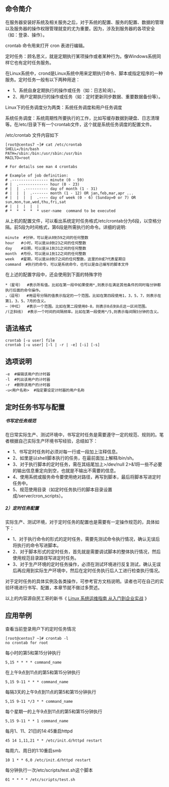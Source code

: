 ## 命令简介

在服务器安装好系统及相关服务之后，对于系统的配置、服务的配置、数据的管理以及服务器的操作权限管理就变的尤为重要。因为，涉及到服务器的各项安全（如：登录、操作）。

crontab 命令用来打开 cron 表进行编辑。

定时任务：顾名思义，就是定期执行某项操作或者某种行为。像Windows系统同样它也有定时任务服务。

在Linux系统中，crond是Linux系统中用来定期执行命令、脚本或指定程序的一种服务。定时任务一般有以下两种用途：

- 1、系统自身定期执行的操作或任务（如：日志轮询）。
- 2、用户定期执行的操作或任务（如：定时更新同步数据、重要数据备份等）。

Linux下的任务调度分为两类：系统任务调度和用户任务调度

系统任务调度：系统周期性所要执行的工作，比如写缓存数据到硬盘、日志清理等。在/etc/目录下有一个crontab文件，这个就是系统任务调度的配置文件。

/etc/crontab 文件内容如下

```
[root@centos7 ~]# cat /etc/crontab
SHELL=/bin/bash
PATH=/sbin:/bin:/usr/sbin:/usr/bin
MAILTO=root

# For details see man 4 crontabs

# Example of job definition:
# .---------------- minute (0 - 59)
# |  .------------- hour (0 - 23)
# |  |  .---------- day of month (1 - 31)
# |  |  |  .------- month (1 - 12) OR jan,feb,mar,apr ...
# |  |  |  |  .---- day of week (0 - 6) (Sunday=0 or 7) OR sun,mon,tue,wed,thu,fri,sat
# |  |  |  |  |
# *  *  *  *  * user-name  command to be executed
```

从上机的配置文件，可以看出系统定时任务格式/etc/crontab分为6段，以空格分隔。前5段为时间格式，第6段是所需执行的命令。详细的说明:

```
minute  #分钟，可以是从0到59之间的任何整数
hour   #小时，可以是从0到23之间的任何整数
day    #日期，可以是从1到31之间的任何整数
month  #月份，可以是从1到12之间的任何整数
week   #星期，可以是从0到7之间的任何整数，这里的0或7代表星期日
command  #执行的命令，可以是系统命令，也可以是自己编写的脚本文件
```

在上述的配置字段中，还会使用到下面的特殊字符

```
*（星号）  #表示所有值。比如在第一段中如果使用*,则表示在满足其他条件的同时每分钟都执行后面的命令操作。
，（逗号）  #用逗号分隔的值表示指定的一个范围。比如在第四段使用1，3，5，7，则表示在第1，3，5，7月的含义。
—（中杠）  #表示一个范围。比如在第二段使用0-8，则表示0点到8点这一区间范围。
/(正斜线)  #表示一个时间的间隔频率。比如在第一段使用*/5,则表示每间隔5分钟的含义。
```

## 语法格式

```
crontab [-u user] file
crontab [-u user] [-l | -r | -e] [-i] [-s]
```

## 选项说明

```
-e  #编辑该用户的计时器
-l  #列出该用户的计时器
-r  #删除该用户的计时器
-u<用户名称>  #指定要设定计时器的用户名称
```

## 定时任务书写与配置

##### 书写定任务规范

在日常实际生产、测试环境中，书写定时任务是需要遵守一定的规范、规则的。笔者根据自己实际生产环境书写经验，总结如下：

- 1、书写定时任务时必须对每一行或一段加上注释信息。
- 2、如里是以shell脚本执行的任务，在最前面加上解释/bin/sh。
- 3、对于执行脚本的定时任务，需在其结尾加上>/dev/null 2>&1将一些不必要的输出信息重定向到空，也就是不输出不需要的信息。
- 4、使用系统或服务命令要使用绝对路径，再写到脚本，最后将脚本写进定时任务中。
- 5、规范使用目录（如定时任务执行的脚本目录设置成/server/cron_scripts）。

##### 2）定时任务配置

实际生产、测试环境，对于定时任务的配置也是需要有一定操作规范的，具体如下：

- 1、对于执行命令的形式的定时任务，需要先测试命令执行情况，确认无误后将执行的命令写进脚本。
- 2、对于脚本形式的定时任务，首先就是需要调试脚本的整体执行情况，然后使用规范目录路径写进定时任务。
- 3、对于生产环境的定时任务操作，必须在测试环境进行反复测试，确认无误后再应用到实际生产环境中，然后在定时任务执行后人工进行检查执行情况。

对于定时任务的具体实例及各类操作，可参考官方文档说明。读者也可在自己的实验环境进行书写、配置，本章节就不做过多赘述。

以上的内容源自民工哥的新书《 [Linux 系统运维指南 从入门到企业实战](http://mp.weixin.qq.com/s?__biz=MzI0MDQ4MTM5NQ==&mid=2247492869&idx=1&sn=d67ca32ea64135145d748217730924ac&chksm=e9188019de6f090fab0a479e67dcf03fa82b7069e71e2ca5600b5b99d805356dcea52ff2ee50&scene=21#wechat_redirect) 》

## 应用举例

查看当前登录用户下的定时任务情况

```
[root@centos7 ~]# crontab -l
no crontab for root
```

每小时的第5和第15分钟执行

```
5,15 * * * * command_name
```

在上午9点到11点的第5和第15分钟执行

```
5,15 9-11 * * * command_name
```

每隔3天的上午9点到11点的第5和第15分钟执行

```
5,15 9-11 */3 * * command_name
```

每个星期一的上午9点到11点的第5和第15分钟执行

```
5,15 9-11 * * 1 command_name
```

每月1、11、21日的14:45重启httpd

```
45 14 1,11,21 * * /etc/init.d/httpd restart
```

每周六、周日的1:10重启smb

```
10 1 * * 6,0 /etc/init.d/httpd restart
```

每分钟执行一次/etc/scripts/test.sh这个脚本

```
01 * * * * /etc/scripts/test.sh
```